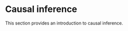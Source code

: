 # Causal inference

This section provides an introduction to causal inference.

```{tableofcontents}
```

